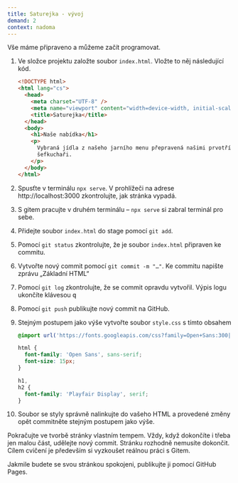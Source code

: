 ```yaml
---
title: Saturejka - vývoj
demand: 2
context: nadoma
---
```


Vše máme připraveno a můžeme začít programovat.

1. Ve složce projektu založte soubor `index.html`. Vložte to něj následující kód.
   ```html
   <!DOCTYPE html>
   <html lang="cs">
     <head>
       <meta charset="UTF-8" />
       <meta name="viewport" content="width=device-width, initial-scale=1.0" />
       <title>Saturejka</title>
     </head>
     <body>
       <h1>Naše nabídka</h1>
       <p>
         Vybraná jídla z našeho jarního menu přepravená našimi prvotřídními
         šefkuchaři.
       </p>
     </body>
   </html>
   ```
1. Spusťte v terminálu `npx serve`. V prohlížeči na adrese http://localhost:3000 zkontrolujte, jak stránka vypadá.
1. S gitem pracujte v druhém terminálu – `npx serve` si zabral terminál pro sebe.
1. Přidejte soubor `index.html` do stage pomocí `git add`.
1. Pomocí `git status` zkontrolujte, že je soubor `index.html` připraven ke commitu.
1. Vytvořte nový commit pomocí `git commit -m "…"`. Ke commitu napište zprávu „Základní HTML“
1. Pomocí `git log` zkontrolujte, že se commit opravdu vytvořil. Výpis logu ukončíte klávesou <kbd>q</kbd>
1. Pomocí `git push` publikujte nový commit na GitHub.
1. Stejným postupem jako výše vytvořte soubor `style.css` s tímto obsahem

   ```css
   @import url('https://fonts.googleapis.com/css?family=Open+Sans:300|Playfair+Display:700&display=swap&subset=latin-ext');

   html {
     font-family: 'Open Sans', sans-serif;
     font-size: 15px;
   }

   h1,
   h2 {
     font-family: 'Playfair Display', serif;
   }
   ```

1. Soubor se styly správně nalinkujte do vašeho HTML a provedené změny opět commitněte stejným postupem jako výše.

Pokračujte ve tvorbě stránky vlastním tempem. Vždy, když dokončíte i třeba jen malou část, udělejte nový commit. Stránku rozhodně nemusíte dokončit. Cílem cvičení je především si vyzkoušet reálnou práci s Gitem.

Jakmile budete se svou stránkou spokojeni, publikujte ji pomocí GitHub Pages.
